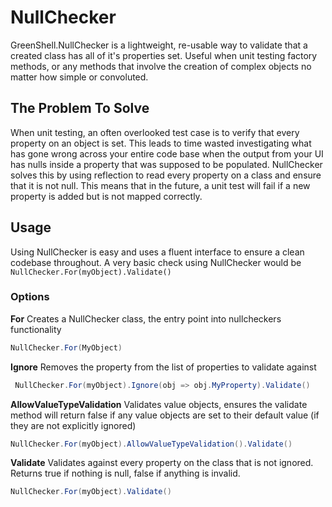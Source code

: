 # NullChecker

GreenShell.NullChecker is a lightweight, re-usable way to validate that a created class has all of it's properties set. Useful when unit testing factory methods, or any methods that involve the creation of complex objects no matter how simple or convoluted.

## The Problem To Solve
When unit testing, an often overlooked test case is to verify that every property on an object is set. This leads to time wasted investigating what has gone wrong across your entire code base when the output from your UI has nulls inside a property that was supposed to be populated.  NullChecker solves this by using reflection to read every property on a class and ensure that it is not null. This means that in the future, a unit test will fail if a new property is added but is not mapped correctly.

## Usage
Using NullChecker is easy and uses a fluent interface to ensure a clean codebase throughout. A very basic check using NullChecker would be `NullChecker.For(myObject).Validate()`

### Options

**For**
Creates a NullChecker class, the entry point into nullcheckers functionality
```C#
NullChecker.For(MyObject)
```

**Ignore** 
Removes the property from the list of properties to validate against            
```C#
 NullChecker.For(myObject).Ignore(obj => obj.MyProperty).Validate()
 ```
**AllowValueTypeValidation**
Validates value objects, ensures the validate method will return false if any value objects are set to their default value (if they are not explicitly ignored)
```C# 
NullChecker.For(myObject).AllowValueTypeValidation().Validate()
```
**Validate**
Validates against every property on the class that is not ignored. Returns true if nothing is null, false if anything is invalid.
```C# 
NullChecker.For(myObject).Validate()
```
